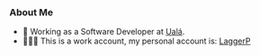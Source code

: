 ### About Me

- 💼 Working as a Software Developer at [Ualá](https://uala.com.ar/).
- 🧑🏼‍💻 This is a work account, my personal account is: [LaggerP](https://github.com/LaggerP)

